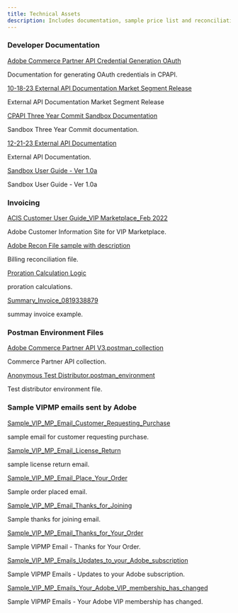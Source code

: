 ```yaml
---
title: Technical Assets
description: Includes documentation, sample price list and reconciliation files, reseller pass-through terms, and a sample Postman environment.
---
```


<DiscoverBlock width= "33%" slots="heading, link, text"/>

### Developer Documentation

[Adobe Commerce Partner API Credential Generation OAuth](../../../static/documents/Adobe%20Commerce%20Partner%20API%20Credential%20Generation%20OAuth.pdf)

Documentation for generating OAuth credentials in CPAPI.

<DiscoverBlock width= "33%" slots="link, text"/>

[10-18-23 External API Documentation Market Segment Release](../../../static/documents/developer-documentation/External%20API%20Documentation%20Market%20Segment%20Release.pdf)

External API Documentation Market Segment Release

<DiscoverBlock width= "33%" slots="link, text"/>

[CPAPI Three Year Commit Sandbox Documentation](../../../static/documents/developer-documentation/CPAPI%20Three%20Year%20Commit%20Sandbox%20Documentation.pdf)

Sandbox Three Year Commit documentation.

<DiscoverBlock width= "33%" slots="link, text"/>

[12-21-23 External API Documentation](../../../static/documents/developer-documentation/12-21-23%20External%20API%20Documentation.pdf)

External API Documentation.

<DiscoverBlock width= "33%" slots="link, text"/>

[Sandbox User Guide - Ver 1.0a](../../../static/documents/developer-documentation/Sandbox%20User%20Guide%20-%20Ver%201.0a.pdf)

Sandbox User Guide - Ver 1.0a

<DiscoverBlock width= "33%" slots="heading, link, text"/>

### Invoicing

[ACIS Customer User Guide_VIP Marketplace_Feb 2022](../../../static/documents/invoicing/ACIS%20Customer%20User%20Guide_VIP%20Marketplace_Feb%202022.pdf)

Adobe Customer Information Site for VIP Marketplace.

<DiscoverBlock width= "33%" slots="link, text"/>

[Adobe Recon File sample with description](../../../static/documents/invoicing/Adobe%20Recon%20File%20sample%20with%20description.xlsx)

Billing reconciliation file.

<DiscoverBlock width= "33%" slots="link, text"/>

[Proration Calculation Logic](../../../static/documents/invoicing/Proration%20Calculation%20Logic.xlsx)

proration calculations.

<DiscoverBlock width= "33%" slots="link, text"/>

[Summary_Invoice_0819338879](../../../static/documents/invoicing/Summary_Invoice_0819338879.xlsx)

summay invoice example.

<DiscoverBlock width= "33%" slots="heading, link, text"/>

### Postman Environment Files

[Adobe Commerce Partner API V3.postman_collection](../../../static/documents/postman-environment-files/Adobe%20Commerce%20Partner%20API%20V3.postman_collection.json)

Commerce Partner API collection.

<DiscoverBlock width= "33%" slots="link, text"/>

[Anonymous Test Distributor.postman_environment](../../../static/documents/postman-environment-files/Anonymous%20Test%20Distributor.postman_environment.json)

Test distributor environment file.

<DiscoverBlock width= "33%" slots="heading, link, text"/>

### Sample VIPMP emails sent by Adobe

[Sample_VIP_MP_Email_Customer_Requesting_Purchase](../../../static/documents/sample-vipmp-emails-sent-by-adobe/Sample_VIP_MP_Email_Customer_Requesting_Purchase.pdf)

sample email for customer requesting purchase.

<DiscoverBlock width= "33%" slots="link, text"/>

[Sample_VIP_MP_Email_License_Return](../../../static/documents/sample-vipmp-emails-sent-by-adobe/Sample_VIP_MP_Email_License_Return.pdf)

sample license return email.

<DiscoverBlock width= "33%" slots="link, text"/>

[Sample_VIP_MP_Email_Place_Your_Order](../../../static/documents/sample-vipmp-emails-sent-by-adobe/Sample_VIP_MP_Email_Place_Your_Order.pdf)

Sample order placed email.

<DiscoverBlock width= "33%" slots="link, text"/>

[Sample_VIP_MP_Email_Thanks_for_Joining](../../../static/documents/sample-vipmp-emails-sent-by-adobe/Sample_VIP_MP_Email_Thanks_for_Joining.pdf)

Sample thanks for joining email.

<DiscoverBlock width= "33%" slots="link, text"/>

[Sample_VIP_MP_Email_Thanks_for_Your_Order](../../../static/documents/sample-vipmp-emails-sent-by-adobe/Sample_VIP_MP_Email_Thanks_for_Your_Order.pdf)

Sample VIPMP Email - Thanks for Your Order.

<DiscoverBlock width= "33%" slots="link, text"/>

[Sample_VIP_MP_Emails_Updates_to_your_Adobe_subscription](../../../static/documents/sample-vipmp-emails-sent-by-adobe/Sample_VIP_MP_Emails_Updates_to_your_Adobe_subscription.pdf)

Sample VIPMP Emails - Updates to your Adobe subscription.

<DiscoverBlock width= "33%" slots="link, text"/>

[Sample_VIP_MP_Emails_Your_Adobe_VIP_membership_has_changed](../../../static/documents/sample-vipmp-emails-sent-by-adobe/Sample_VIP_MP_Emails_Your_Adobe_VIP_membership_has_changed.pdf)

Sample VIPMP Emails - Your Adobe VIP membership has changed.
